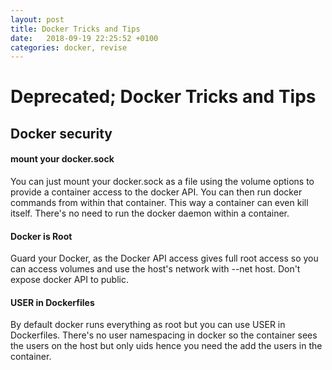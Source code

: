 ```yaml
---
layout: post
title: Docker Tricks and Tips
date:   2018-09-19 22:25:52 +0100
categories: docker, revise
---
```

Deprecated; Docker Tricks and Tips
==================================

Docker security
---------------

####  mount your docker.sock 

You can just mount your docker.sock as a file using the volume options
to provide a container access to the docker API. You can then run docker
commands from within that container. This way a container can even kill
itself. There's no need to run the docker daemon within a container.

#### Docker is Root

Guard your Docker, as the Docker API access gives full root access so
you can access volumes and use the host's network with --net host. Don't
expose docker API to public.

#### USER in Dockerfiles 

By default docker runs everything as root but you can use USER in
Dockerfiles. There's no user namespacing in docker so the container sees
the users on the host but only uids hence you need the add the users in
the container.
